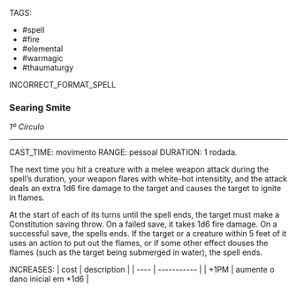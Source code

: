 TAGS:
- #spell
- #fire
- #elemental
- #warmagic
- #thaumaturgy

INCORRECT_FORMAT_SPELL
### Searing Smite
*1º Círculo*
___
CAST_TIME: movimento
RANGE: pessoal
DURATION: 1 rodada.

The next time you hit a creature with a melee weapon attack during the spell’s duration, your weapon flares with white-hot intensitity, and the attack deals an extra 1d6 fire damage to the target and causes the target to ignite in flames.  
  
At the start of each of its turns until the spell ends, the target must make a Constitution saving throw. On a failed save, it takes 1d6 fire damage. On a successful save, the spells ends. If the target or a creature within 5 feet of it uses an action to put out the flames, or if some other effect douses the flames (such as the target being submerged in water), the spell ends.

INCREASES:
| cost | description |
| ---- | ----------- |
| +1PM | aumente o dano inicial em +1d6 |
